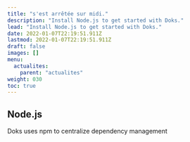 ```yaml
---
title: "s'est arrêtée sur midi."
description: "Install Node.js to get started with Doks."
lead: "Install Node.js to get started with Doks."
date: 2022-01-07T22:19:51.911Z
lastmod: 2022-01-07T22:19:51.911Z
draft: false
images: []
menu:
  actualites:
    parent: "actualites"
weight: 030
toc: true
---
```


## Node.js

Doks uses npm to centralize dependency management
